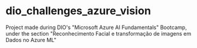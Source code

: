 # dio_challenges_azure_vision
Project made during DIO's "Microsoft Azure AI Fundamentals" Bootcamp, under the section "Reconhecimento Facial e transformação de imagens em Dados no Azure ML"
